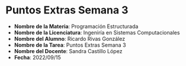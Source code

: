 ﻿Puntos Extras Semana 3
======================

* **Nombre de la Materia**: Programación Estructurada
* **Nombre de la Licenciatura**: Ingeniría en Sistemas Computacionales
* **Nombre del Alumno**: Ricardo Rivas González
* **Nombre de la Tarea**: Puntos Extras Semana 3
* **Nombre del Docente**: Sandra Castillo López
* **Fecha**: 2022/09/15
